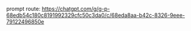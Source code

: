 prompt route: https://chatgpt.com/g/g-p-68edb54c180c8191992329cfc50c3da0/c/68eda8aa-b42c-8326-9eee-79122496850e
